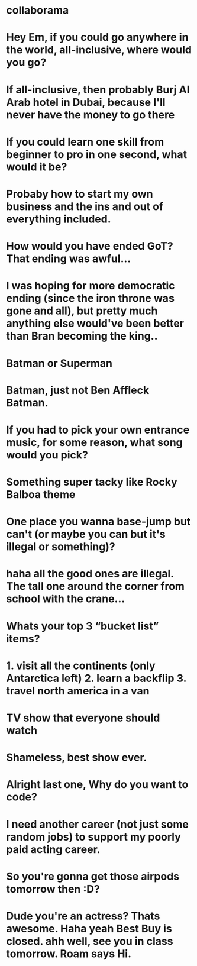 # collaborama

#  Hey Em, if you could go anywhere in the world, all-inclusive, where would you go?

#  If all-inclusive, then probably Burj Al Arab hotel in Dubai, because I'll never have the money to go there



# If you could learn one skill from beginner to pro in one second, what would it be?

# Probaby how to start my own business and the ins and out of everything included. 



# How would you have ended GoT? That ending was awful...

# I was hoping for more democratic ending (since the iron throne was gone and all), but pretty much anything else would've been better than Bran becoming the king..



# Batman or Superman

# Batman, just not Ben Affleck Batman.



# If you had to pick your own entrance music, for some reason, what song would you pick?

# Something super tacky like Rocky Balboa theme



# One place you wanna base-jump but can't (or maybe you can but it's illegal or something)?

# haha all the good ones are illegal. The tall one around the corner from school with the crane...



# Whats your top 3 “bucket list” items?

# 1. visit all the continents (only Antarctica left)    2. learn a backflip     3. travel north america in a van



# TV show that everyone should watch

# Shameless, best show ever.



# Alright last one, Why do you want to code?

# I need another career (not just some random jobs) to support my poorly paid acting career.



# So you're gonna get those airpods tomorrow then :D?

# Dude you're an actress? Thats awesome. Haha yeah Best Buy is closed. ahh well, see you in class tomorrow. Roam says Hi.